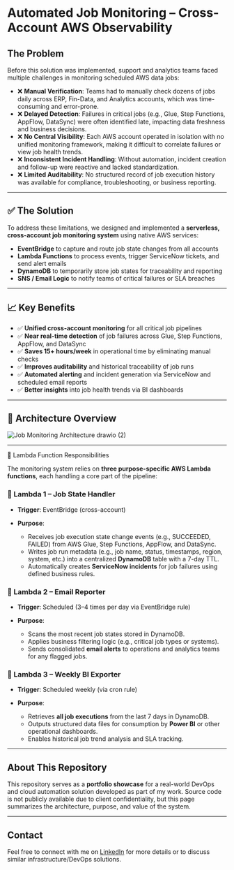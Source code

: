 # Automated Job Monitoring – Cross-Account AWS Observability

## The Problem

Before this solution was implemented, support and analytics teams faced multiple challenges in monitoring scheduled AWS data jobs:

* ❌ **Manual Verification**: Teams had to manually check dozens of jobs daily across ERP, Fin-Data, and Analytics accounts, which was time-consuming and error-prone.
* ❌ **Delayed Detection**: Failures in critical jobs (e.g., Glue, Step Functions, AppFlow, DataSync) were often identified late, impacting data freshness and business decisions.
* ❌ **No Central Visibility**: Each AWS account operated in isolation with no unified monitoring framework, making it difficult to correlate failures or view job health trends.
* ❌ **Inconsistent Incident Handling**: Without automation, incident creation and follow-up were reactive and lacked standardization.
* ❌ **Limited Auditability**: No structured record of job execution history was available for compliance, troubleshooting, or business reporting.

---

## ✅ The Solution

To address these limitations, we designed and implemented a **serverless, cross-account job monitoring system** using native AWS services:

* **EventBridge** to capture and route job state changes from all accounts
* **Lambda Functions** to process events, trigger ServiceNow tickets, and send alert emails
* **DynamoDB** to temporarily store job states for traceability and reporting
* **SNS / Email Logic** to notify teams of critical failures or SLA breaches

---

## 📈 Key Benefits

* ✅ **Unified cross-account monitoring** for all critical job pipelines
* ✅ **Near real-time detection** of job failures across Glue, Step Functions, AppFlow, and DataSync
* ✅ **Saves 15+ hours/week** in operational time by eliminating manual checks
* ✅ **Improves auditability** and historical traceability of job runs
* ✅ **Automated alerting** and incident generation via ServiceNow and scheduled email reports
* ✅ **Better insights** into job health trends via BI dashboards

---

## 🧱 Architecture Overview

![Job Monitoring Architecture drawio (2)](https://github.com/user-attachments/assets/44197012-40d9-40c9-b50b-3bb52706a3b6)

---

🧠 Lambda Function Responsibilities

The monitoring system relies on **three purpose-specific AWS Lambda functions**, each handling a core part of the pipeline:

### 🔹 Lambda 1 – Job State Handler

* **Trigger**: EventBridge (cross-account)
* **Purpose**:

  * Receives job execution state change events (e.g., SUCCEEDED, FAILED) from AWS Glue, Step Functions, AppFlow, and DataSync.
  * Writes job run metadata (e.g., job name, status, timestamps, region, system, etc.) into a centralized **DynamoDB** table with a 7-day TTL.
  * Automatically creates **ServiceNow incidents** for job failures using defined business rules.

### 🔹 Lambda 2 – Email Reporter

* **Trigger**: Scheduled (3–4 times per day via EventBridge rule)
* **Purpose**:

  * Scans the most recent job states stored in DynamoDB.
  * Applies business filtering logic (e.g., critical job types or systems).
  * Sends consolidated **email alerts** to operations and analytics teams for any flagged jobs.

### 🔹 Lambda 3 – Weekly BI Exporter

* **Trigger**: Scheduled weekly (via cron rule)
* **Purpose**:

  * Retrieves **all job executions** from the last 7 days in DynamoDB.
  * Outputs structured data files for consumption by **Power BI** or other operational dashboards.
  * Enables historical job trend analysis and SLA tracking.

---

## About This Repository

This repository serves as a **portfolio showcase** for a real-world DevOps and cloud automation solution developed as part of my work. Source code is not publicly available due to client confidentiality, but this page summarizes the architecture, purpose, and value of the system.

---

## Contact

Feel free to connect with me on [LinkedIn](https://www.linkedin.com/in/filipe-amaro-oliveira/) for more details or to discuss similar infrastructure/DevOps solutions.
